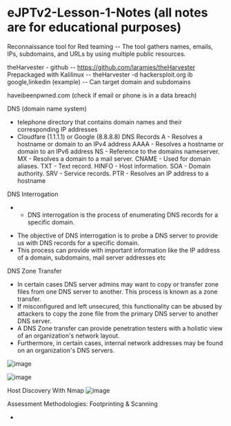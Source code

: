 # eJPTv2-Lesson-1-Notes (all notes are for educational purposes)

Reconnaissance tool for Red teaming -- The tool gathers names, emails, IPs, subdomains, and URLs by using
multiple public resources.

theHarvester - github -- https://github.com/laramies/theHarvester
  Prepackaged with Kalilinux -- theHarvester -d hackersploit.org ib google,linkedin (example)
-- Can target domain and subdomains

haveibeenpwned.com (check if email or phone is in a data breach)

DNS (domain name system)
 - telephone directory that contains domain names and their corresponding IP addresses
 - Cloudfare (1.1.1.1) or Google (8.8.8.8)
DNS Records
 A - Resolves a hostname or domain to an IPv4 address
 AAAA - Resolves a hostname or domain to an IPv6 address
 NS - Reference to the domains nameserver.
 MX - Resolves a domain to a mail server.
 CNAME - Used for domain aliases.
 TXT - Text record.
 HINFO - Host information.
 SOA - Domain authority.
 SRV - Service records.
 PTR - Resolves an IP address to a hostname
 
 DNS Interrogation
 - + DNS interrogation is the process of enumerating DNS records for 
a specific domain.
+ The objective of DNS interrogation is to probe a DNS server to 
provide us with DNS records for a specific domain.
+ This process can provide with important information like the IP 
address of a domain, subdomains, mail server addresses etc

DNS Zone Transfer
+ In certain cases DNS server admins may want to copy or transfer 
zone files from one DNS server to another. This process is known 
as a zone transfer.
+ If misconfigured and left unsecured, this functionality can be 
abused by attackers to copy the zone file from the primary DNS 
server to another DNS server.
+ A DNS Zone transfer can provide penetration testers with a 
holistic view of an organization's network layout.
+ Furthermore, in certain cases, internal network addresses may be 
found on an organization's DNS servers.

![image](https://user-images.githubusercontent.com/90716060/227407156-36e7bbda-7f2f-4b3f-8eb7-a8bb699dcca4.png)

![image](https://user-images.githubusercontent.com/90716060/227407223-04891c62-031f-42ea-8666-105dbf322d2a.png)

Host Discovery With Nmap
![image](https://user-images.githubusercontent.com/90716060/227408103-2ee62a0e-4bd4-444c-9262-bbde0a4e5cc2.png)

Assessment Methodologies: Footprinting & Scanning

+




